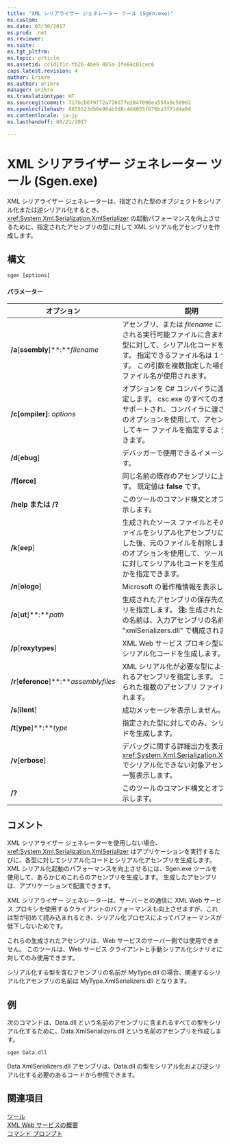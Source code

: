 ```yaml
---
title: "XML シリアライザー ジェネレーター ツール (Sgen.exe)"
ms.custom: 
ms.date: 03/30/2017
ms.prod: .net
ms.reviewer: 
ms.suite: 
ms.tgt_pltfrm: 
ms.topic: article
ms.assetid: cc1d1f1c-fb26-4be9-885a-3fe84c81cec6
caps.latest.revision: 4
author: Erikre
ms.author: erikre
manager: erikre
ms.translationtype: HT
ms.sourcegitcommit: 717bcb6f9f72a728d77e2847096ea558a9c50902
ms.openlocfilehash: 8655523db0e90ab3d8c4d4055f876ba3f71d4a8d
ms.contentlocale: ja-jp
ms.lasthandoff: 08/21/2017

---
```

# <a name="xml-serializer-generator-tool-sgenexe"></a>XML シリアライザー ジェネレーター ツール (Sgen.exe)
XML シリアライザー ジェネレーターは、指定された型のオブジェクトをシリアル化または逆シリアル化するとき、<xref:System.Xml.Serialization.XmlSerializer> の起動パフォーマンスを向上させるために、指定されたアセンブリの型に対して XML シリアル化アセンブリを作成します。  
  
## <a name="syntax"></a>構文  
  
```  
sgen [options]  
```  
  
#### <a name="parameters"></a>パラメーター  
  
|オプション|説明|  
|------------|-----------------|  
|**/a**[**ssembly**]**:***filename*|アセンブリ、または *filename* によって指定される実行可能ファイルに含まれるすべての型に対して、シリアル化コードを生成します。 指定できるファイル名は 1 つのみです。 この引数を複数指定した場合は、最後のファイル名が使用されます。|  
|**/c[ompiler]:** *options*|オプションを C# コンパイラに渡すように指定します。 csc.exe のすべてのオプションがサポートされ、コンパイラに渡されます。 このオプションを使用して、アセンブリに署名してキー ファイルを指定するように指定できます。|  
|**/d**[**ebug**]|デバッガーで使用できるイメージを生成します。|  
|**/f[orce]**|同じ名前の既存のアセンブリに上書きします。 既定値は **false** です。|  
|**/help または /?**|このツールのコマンド構文とオプションを表示します。|  
|**/k**[**eep**]|生成されたソース ファイルとその他の一時ファイルをシリアル化アセンブリにコンパイルした後、元のファイルを削除しません。 このオプションを使用して、ツールが特定の型に対してシリアル化コードを生成するかどうかを指定できます。|  
|**/n**[**ologo**]|Microsoft の著作権情報を表示しません。|  
|**/o**[**ut**]**:***path*|生成されたアセンブリの保存先のディレクトリを指定します。 **注:** 生成されたアセンブリの名前は、入力アセンブリの名前と "xmlSerializers.dll" で構成されます。|  
|**/p**[**roxytypes**]|XML Web サービス プロキシ型に対してのみシリアル化コードを生成します。|  
|**/r**[**eference**]**:***assemblyfiles*|XML シリアル化が必要な型によって参照されるアセンブリを指定します。 コンマで区切られた複数のアセンブリ ファイルを受け入れます。|  
|**/s**[**ilent**]|成功メッセージを表示しません。|  
|**/t**[**ype**]**:***type*|指定された型に対してのみ、シリアル化コードを生成します。|  
|**/v**[**erbose**]|デバッグに関する詳細出力を表示します。 <xref:System.Xml.Serialization.XmlSerializer> でシリアル化できない対象アセンブリの型を一覧表示します。|  
|**/?**|このツールのコマンド構文とオプションを表示します。|  
  
## <a name="remarks"></a>コメント  
 XML シリアライザー ジェネレーターを使用しない場合、<xref:System.Xml.Serialization.XmlSerializer> はアプリケーションを実行するたびに、各型に対してシリアル化コードとシリアル化アセンブリを生成します。 XML シリアル化起動のパフォーマンスを向上させるには、Sgen.exe ツールを使用して、あらかじめこれらのアセンブリを生成します。 生成したアセンブリは、アプリケーションで配置できます。  
  
 XML シリアライザー ジェネレーターは、サーバーとの通信に XML Web サービス プロキシを使用するクライアントのパフォーマンスも向上させますが、これは型が初めて読み込まれるとき、シリアル化プロセスによってパフォーマンスが低下しないためです。  
  
 これらの生成されたアセンブリは、Web サービスのサーバー側では使用できません。 このツールは、Web サービス クライアントと手動シリアル化シナリオに対してのみ使用できます。  
  
 シリアル化する型を含むアセンブリの名前が MyType.dll の場合、関連するシリアル化アセンブリの名前は MyType.XmlSerializers.dll となります。  
  
## <a name="examples"></a>例  
 次のコマンドは、Data.dll という名前のアセンブリに含まれるすべての型をシリアル化するために、Data.XmlSerializers.dll という名前のアセンブリを作成します。  
  
```  
sgen Data.dll   
```  
  
 Data.XmlSerializers.dll アセンブリは、Data.dll の型をシリアル化および逆シリアル化する必要のあるコードから参照できます。  
  
## <a name="see-also"></a>関連項目  
 [ツール](../../../docs/framework/tools/index.md)   
 [XML Web サービスの概要](http://msdn.microsoft.com/en-us/9db0c7b8-bca6-462b-9be5-f5f9a7f05a4d)   
 [コマンド プロンプト](../../../docs/framework/tools/developer-command-prompt-for-vs.md)

